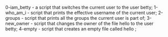 0-iam_betty - a script that switches the current user to the user betty;
1-who_am_i - script that prints the effective username of the current user;
2-groups - script that prints all the groups the current user is part of;
3-new_owner - script that changes the owner of the file hello to the user betty;
4-empty - script that creates an empty file called hello ;